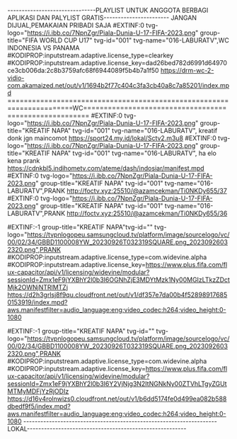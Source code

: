-------------------------------PLAYLIST UNTUK ANGGOTA BERBAGI APLIKASI DAN PALYLIST GRATIS-----------------------
                                     JANGAN DIJUAL,PEMAKAIAN PRIBADI SAJA
#EXTINF:0 tvg-logo="https://i.ibb.co/7NpnZgr/Piala-Dunia-U-17-FIFA-2023.png" group-title="FIFA WORLD CUP U17" tvg-id="001" tvg-name="016-LABURATV",WC INDONESIA VS PANAMA 
#KODIPROP:inputstream.adaptive.license_type=clearkey
#KODIPROP:inputstream.adaptive.license_key=dad26bed782d6991d64970ce3cb006da:2c8b3759afc68f6944089f5b4b7a1f50
https://drm-wc-2-vidio-com.akamaized.net/out/v1/1694b2f77c404c3fa3cb40a8c7a85201/index.mpd
======================================================================WC=======================================================
#EXTINF:0 tvg-logo="https://i.ibb.co/7NpnZgr/Piala-Dunia-U-17-FIFA-2023.png" group-title="KREATIF NAPA" tvg-id="001" tvg-name="016-LABURATV", kreatif donk jgn maincomot
https://sport24.my.id/lokal/Sctv2.m3u8
#EXTINF:0 tvg-logo="https://i.ibb.co/7NpnZgr/Piala-Dunia-U-17-FIFA-2023.png" group-title="KREATIF NAPA" tvg-id="001" tvg-name="016-LABURATV", ha elo kena prank
https://cdnkbl5.indihometv.com/ateme/dash/indosiar/manifest.mpd
#EXTINF:0 tvg-logo="https://i.ibb.co/7NpnZgr/Piala-Dunia-U-17-FIFA-2023.png" group-title="KREATIF NAPA" tvg-id="001" tvg-name="016-LABURATV",PRANK
http://foctv.xyz:25510/@azamcekman/Ti0NKDy655/37
#EXTINF:0 tvg-logo="https://i.ibb.co/7NpnZgr/Piala-Dunia-U-17-FIFA-2023.png" group-title="KREATIF NAPA" tvg-id="001" tvg-name="016-LABURATV",PRANK
http://foctv.xyz:25510/@azamcekman/Ti0NKDy655/36

#EXTINF:-1 group-title="KREATIF NAPA"tvg-id="" tvg-logo="https://tvpnlogopeu.samsungcloud.tv/platform/image/sourcelogo/vc/00/02/34/GBBD1100008YW_20230926T032319SQUARE.png_20230926032320.png",PRANK
#KODIPROP:inputstream.adaptive.license_type=com.widevine.alpha 
#KODIPROP:inputstream.adaptive.license_key=https://www.plus.fifa.com/flux-capacitor/api/v1/licensing/widevine/modular?sessionId=Zmx1eF9jYXBhY2l0b3I6OGNhZjE3MDYtMzk1Ny00MGIzLTkzZDctMjk2OWNjNTRlMTZj
https://d2h3grlsj8f9qu.cloudfront.net/out/v1/df357e7da00b4f528989176850153919/index.mpd?aws.manifestfilter=audio_language:eng;video_codec:h264;video_height:0-1080

#EXTINF:-1 group-title="KREATIF NAPA" tvg-id="" tvg-logo="https://tvpnlogopeu.samsungcloud.tv/platform/image/sourcelogo/vc/00/02/34/GBBD1100008YW_20230926T032319SQUARE.png_20230926032320.png",PRANK
#KODIPROP:inputstream.adaptive.license_type=com.widevine.alpha 
#KODIPROP:inputstream.adaptive.license_key=https://www.plus.fifa.com/flux-capacitor/api/v1/licensing/widevine/modular?sessionId=Zmx1eF9jYXBhY2l0b3I6Y2VjNjg3N2ItNGNkNy00ZTVhLTgyZGUtMTMyMDFjYzRjODIz
https://d16v4rolnwizs0.cloudfront.net/out/v1/b6dd5174fe0d499ea082b588dbedf9f5/index.mpd?aws.manifestfilter=audio_language:eng;video_codec:h264;video_height:0-1080 --------------------------------------------------------------------LOKAL--------------------------------------------------------











